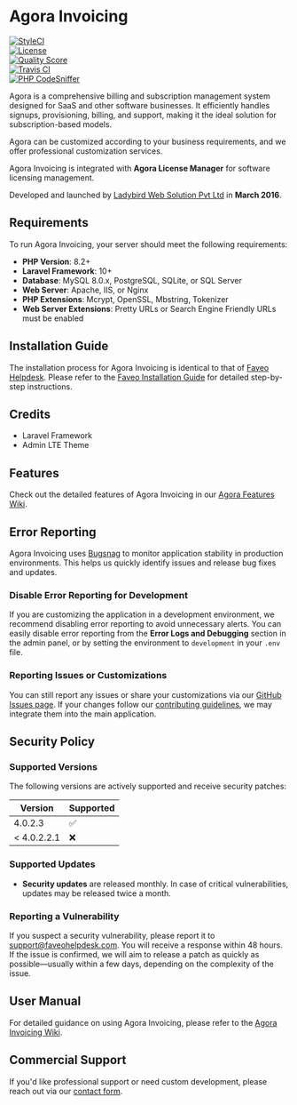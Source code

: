 # Agora Invoicing

[![StyleCI](https://styleci.io/repos/51429040/shield)](https://styleci.io/repos/51429040)  
[![License](https://img.shields.io/badge/License-OSL-blue.svg)](https://opensource.org/licenses/OSL)  
[![Quality Score](https://scrutinizer-ci.com/g/ladybirdweb/agorainvoicing/badges/quality-score.png?b=development)](https://scrutinizer-ci.com/g/ladybirdweb/agorainvoicing)  
[![Travis CI](https://travis-ci.org/ladybirdweb/agora-invoicing-community.svg?branch=development)](https://travis-ci.org/ladybirdweb/agora-invoicing-community)  
[![PHP CodeSniffer](http://squizlabs.github.io/PHP_CodeSniffer/analysis/ladybirdweb/agorainvoicing/grade.svg)](http://squizlabs.github.io/PHP_CodeSniffer/analysis/ladybirdweb/agorainvoicing/index.html)

Agora is a comprehensive billing and subscription management system designed for SaaS and other software businesses. It efficiently handles signups, provisioning, billing, and support, making it the ideal solution for subscription-based models.

Agora can be customized according to your business requirements, and we offer professional customization services.

Agora Invoicing is integrated with **Agora License Manager** for software licensing management.

Developed and launched by [Ladybird Web Solution Pvt Ltd](http://www.ladybirdweb.com/) in **March 2016**.

## Requirements

To run Agora Invoicing, your server should meet the following requirements:

- **PHP Version**: 8.2+
- **Laravel Framework**: 10+
- **Database**: MySQL 8.0.x, PostgreSQL, SQLite, or SQL Server
- **Web Server**: Apache, IIS, or Nginx
- **PHP Extensions**: Mcrypt, OpenSSL, Mbstring, Tokenizer
- **Web Server Extensions**: Pretty URLs or Search Engine Friendly URLs must be enabled

## Installation Guide

The installation process for Agora Invoicing is identical to that of [Faveo Helpdesk](https://www.faveohelpdesk.com/). Please refer to the [Faveo Installation Guide](https://docs.faveohelpdesk.com/) for detailed step-by-step instructions.

## Credits

- Laravel Framework
- Admin LTE Theme

## Features

Check out the detailed features of Agora Invoicing in our [Agora Features Wiki](https://github.com/ladybirdweb/agora-invoicing-community/wiki/Agora-Features).

## Error Reporting

Agora Invoicing uses [Bugsnag](https://www.bugsnag.com/) to monitor application stability in production environments. This helps us quickly identify issues and release bug fixes and updates.

### Disable Error Reporting for Development
If you are customizing the application in a development environment, we recommend disabling error reporting to avoid unnecessary alerts. You can easily disable error reporting from the **Error Logs and Debugging** section in the admin panel, or by setting the environment to `development` in your `.env` file.

### Reporting Issues or Customizations
You can still report any issues or share your customizations via our [GitHub Issues page](https://github.com/ladybirdweb/agora-invoicing-community/issues). If your changes follow our [contributing guidelines](https://github.com/ladybirdweb/agora-invoicing-community/blob/development/CONTRIBUTING.md), we may integrate them into the main application.

## Security Policy

### Supported Versions

The following versions are actively supported and receive security patches:

| Version     | Supported          |
|-------------|--------------------|
| 4.0.2.3     | :white_check_mark: |
| < 4.0.2.2.1 | :x:                |

### Supported Updates

- **Security updates** are released monthly. In case of critical vulnerabilities, updates may be released twice a month.

### Reporting a Vulnerability

If you suspect a security vulnerability, please report it to [support@faveohelpdesk.com](mailto:support@faveohelpdesk.com). You will receive a response within 48 hours. If the issue is confirmed, we will aim to release a patch as quickly as possible—usually within a few days, depending on the complexity of the issue.

## User Manual

For detailed guidance on using Agora Invoicing, please refer to the [Agora Invoicing Wiki](https://github.com/ladybirdweb/agora-invoicing-community/wiki).

## Commercial Support

If you'd like professional support or need custom development, please reach out via our [contact form](https://www.faveohelpdesk.com/contact-us/).
